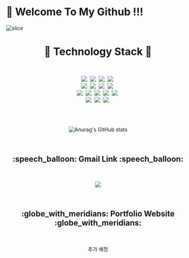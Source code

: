 # 👋 Welcome To My Github !!!

![slice](https://capsule-render.vercel.app/api?type=slice&color=EBF5FB&height=200&fontSize=60&text=KimSeungHyun&fontAlign=50&fontAlignY=50)


<div align="center">
  
   # :orange_book: Technology Stack :orange_book:
  
</div>
<br>

<p align="center">
  <img src="https://img.shields.io/badge/HTML-E34F26?style=flat-square&logo=HTML5&logoColor=white"/>&nbsp
  <img src="https://img.shields.io/badge/Javascript-ffb13b?style=flat-square&logo=javascript&logoColor=white"/>&nbsp
  <img src="https://img.shields.io/badge/css-1572B6?style=flat-square&logo=css3&logoColor=white"/>&nbsp
  <img src="https://img.shields.io/badge/Jquery-0769AD?style=flat-square&logo=jquery&logoColor=white"/>&nbsp
  <br>
  <img src="https://img.shields.io/badge/Java-007396?style=flat-square&logo=Java&logoColor=white"/>&nbsp
  <img src="https://img.shields.io/badge/C%23-00599C?style=flat-square&logo=C%2B%2B&logoColor=white"/>&nbsp
  <img src="https://img.shields.io/badge/Linux-FCC624?style=flat-square&logo=linux&logoColor=white"/>&nbsp
  <img src="https://img.shields.io/badge/Oracle-F80000?style=flat-square&logo=oracle&logoColor=white"/>&nbsp
  <br>
  <img src="https://img.shields.io/badge/Spring-6DB33F?style=flat-square&logo=Spring&logoColor=white"/>&nbsp
  <img src="https://img.shields.io/badge/Mysql-4479A1?style=flat-square&logo=MySql&logoColor=white"/>&nbsp
  <img src="https://img.shields.io/badge/Github-181717?style=flat-square&logo=github&logoColor=white"/>&nbsp
  <img src="https://img.shields.io/badge/Bootstrap-7952B3?style=flat-square&logo=bootstrap&logoColor=white"/>&nbsp
  <img src="https://img.shields.io/badge/Unity-000000?style=flat-square&logo=unity&logoColor=white"/>&nbsp
  <br>
  <img src="https://img.shields.io/badge/Clickup-7B68EE?style=flat-square&logo=clickup&logoColor=white"/>&nbsp
  <img src="https://img.shields.io/badge/Trello-0052CC?style=flat-square&logo=trello&logoColor=white"/>&nbsp
  <img src="https://img.shields.io/badge/Slack-4A154B?style=flat-square&logo=slack&logoColor=white"/>&nbsp
</p>

<br>
<br>

<div align="center">

![Anurag's GitHub stats](https://github-readme-stats.vercel.app/api?username=pois689&hide=stars,contribsshow_icons=true&count_private=true&theme=radical&include_all_commits=true)

</div>
<br>

<h2 align="center">:speech_balloon: Gmail Link :speech_balloon:</h2>
<br>

<div align="center">
  
<a href="mailto:poia68900@gmail.com"><img src="https://img.shields.io/badge/Gmail-EA4335?style=flat-square&logo=gmail&logoColor=white&link=poia68900@gmail.com"/></a>

</div>

<br>

<h2 align="center">:globe_with_meridians: Portfolio Website :globe_with_meridians:</h2>
<br>

<div align="center">
  
추가 예정
  
</div>
